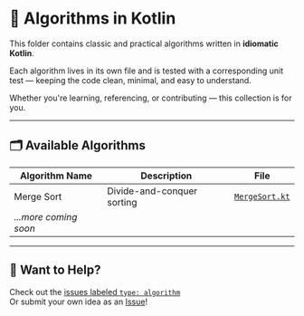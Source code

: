 # 🧠 Algorithms in Kotlin

This folder contains classic and practical algorithms written in **idiomatic Kotlin**.  

Each algorithm lives in its own file and is tested with a corresponding unit test — keeping the code clean, minimal, and easy to understand.

Whether you're learning, referencing, or contributing — this collection is for you.


---

## 🗂️ Available Algorithms

| Algorithm Name       | Description                  | File                        |
|----------------------|------------------------------|-----------------------------|
| Merge Sort           | Divide-and-conquer sorting   | [`MergeSort.kt`](MergeSort.kt) |
| _...more coming soon_|                              |                             |


---

## 🙌 Want to Help?

Check out the [issues labeled `type: algorithm`](https://github.com/e5LA/kotlin-code-collection/issues?q=label%3A%22type%3A+algorithm%22)  
Or submit your own idea as an [Issue](https://github.com/e5LA/kotlin-code-collection/issues/new)!

